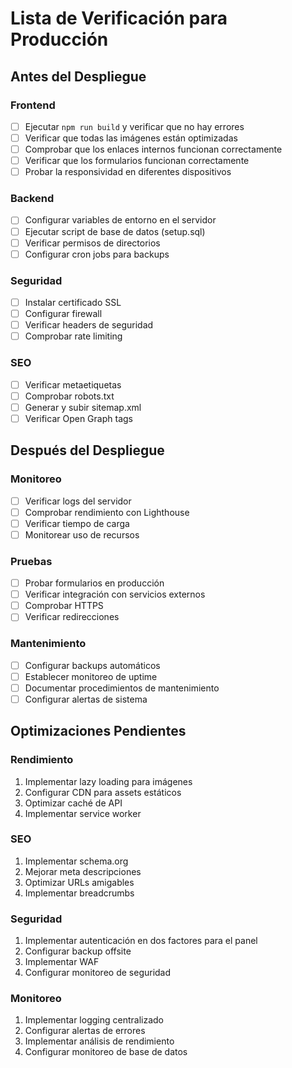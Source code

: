 # Lista de Verificación para Producción

## Antes del Despliegue

### Frontend
- [ ] Ejecutar `npm run build` y verificar que no hay errores
- [ ] Verificar que todas las imágenes están optimizadas
- [ ] Comprobar que los enlaces internos funcionan correctamente
- [ ] Verificar que los formularios funcionan correctamente
- [ ] Probar la responsividad en diferentes dispositivos

### Backend
- [ ] Configurar variables de entorno en el servidor
- [ ] Ejecutar script de base de datos (setup.sql)
- [ ] Verificar permisos de directorios
- [ ] Configurar cron jobs para backups

### Seguridad
- [ ] Instalar certificado SSL
- [ ] Configurar firewall
- [ ] Verificar headers de seguridad
- [ ] Comprobar rate limiting

### SEO
- [ ] Verificar metaetiquetas
- [ ] Comprobar robots.txt
- [ ] Generar y subir sitemap.xml
- [ ] Verificar Open Graph tags

## Después del Despliegue

### Monitoreo
- [ ] Verificar logs del servidor
- [ ] Comprobar rendimiento con Lighthouse
- [ ] Verificar tiempo de carga
- [ ] Monitorear uso de recursos

### Pruebas
- [ ] Probar formularios en producción
- [ ] Verificar integración con servicios externos
- [ ] Comprobar HTTPS
- [ ] Verificar redirecciones

### Mantenimiento
- [ ] Configurar backups automáticos
- [ ] Establecer monitoreo de uptime
- [ ] Documentar procedimientos de mantenimiento
- [ ] Configurar alertas de sistema

## Optimizaciones Pendientes

### Rendimiento
1. Implementar lazy loading para imágenes
2. Configurar CDN para assets estáticos
3. Optimizar caché de API
4. Implementar service worker

### SEO
1. Implementar schema.org
2. Mejorar meta descripciones
3. Optimizar URLs amigables
4. Implementar breadcrumbs

### Seguridad
1. Implementar autenticación en dos factores para el panel
2. Configurar backup offsite
3. Implementar WAF
4. Configurar monitoreo de seguridad

### Monitoreo
1. Implementar logging centralizado
2. Configurar alertas de errores
3. Implementar análisis de rendimiento
4. Configurar monitoreo de base de datos
